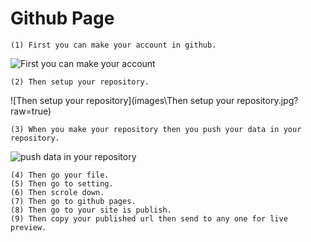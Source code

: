# Github Page
    (1) First you can make your account in github.
![First you can make your account](https://user-images.githubusercontent.com/73681489/98430885-ea3eb380-20d6-11eb-8475-1978b167f106.png)

    (2) Then setup your repository.
![Then setup your repository](images\Then setup your repository.jpg?raw=true)

    (3) When you make your repository then you push your data in your repository.
![push  data in your repository](https://user-images.githubusercontent.com/73681489/98430661-2709ab00-20d5-11eb-87ad-300da8c6ee63.png)

    (4) Then go your file.
    (5) Then go to setting.
    (6) Then scrole down.
    (7) Then go to github pages.
    (8) Then go to your site is publish. 
    (9) Then copy your published url then send to any one for live preview. 
